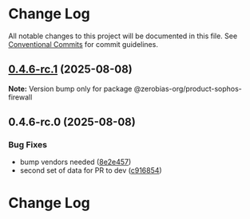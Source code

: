 # Change Log

All notable changes to this project will be documented in this file.
See [Conventional Commits](https://conventionalcommits.org) for commit guidelines.

## [0.4.6-rc.1](https://github.com/zerobias-org/product/compare/@zerobias-org/product-sophos-firewall@0.4.6-rc.0...@zerobias-org/product-sophos-firewall@0.4.6-rc.1) (2025-08-08)

**Note:** Version bump only for package @zerobias-org/product-sophos-firewall





## 0.4.6-rc.0 (2025-08-08)


### Bug Fixes

* bump vendors needed ([8e2e457](https://github.com/zerobias-org/product/commit/8e2e457e0b5d7141a05e8f2c178bc2854f2b7178))
* second set of data for PR to dev ([c916854](https://github.com/zerobias-org/product/commit/c916854bcf229b1c2042ffdea18472d66a061aaf))





# Change Log
